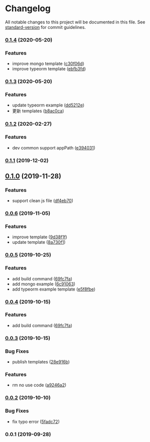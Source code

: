 # Changelog

All notable changes to this project will be documented in this file. See [standard-version](https://github.com/conventional-changelog/standard-version) for commit guidelines.

### [0.1.4](https://github.com/tie-team/tie-cli/compare/v0.1.3...v0.1.4) (2020-05-20)


### Features

* improve mongo template ([c30f06d](https://github.com/tie-team/tie-cli/commit/c30f06d0ce21a7340765245171adc988b504054b))
* improve typeorm template ([ebfb3fd](https://github.com/tie-team/tie-cli/commit/ebfb3fd8ad78ab06f0bd1c804493ddf4e24bc5a1))

### [0.1.3](https://github.com/tie-team/tie-cli/compare/v0.1.2...v0.1.3) (2020-05-20)


### Features

* update typeorm example ([dd5212e](https://github.com/tie-team/tie-cli/commit/dd5212ebf589cac97f1cadfb1ae8591e673322f8))
* 更新 templates ([b8ac0ca](https://github.com/tie-team/tie-cli/commit/b8ac0cacf8ffa2ee88eb42d8402ac6fb6e11019a))

### [0.1.2](https://github.com/tie-team/tie-cli/compare/v0.1.1...v0.1.2) (2020-02-27)


### Features

* dev common support appPath ([e394031](https://github.com/tie-team/tie-cli/commit/e394031))

### [0.1.1](https://github.com/tie-team/tie-cli/compare/v0.1.0...v0.1.1) (2019-12-02)

## [0.1.0](https://github.com/tie-team/tie-cli/compare/v0.0.6...v0.1.0) (2019-11-28)


### Features

* support clean js file ([df4eb70](https://github.com/tie-team/tie-cli/commit/df4eb70))

### [0.0.6](https://github.com/tie-team/tie-cli/compare/v0.0.5...v0.0.6) (2019-11-05)


### Features

* improve template ([9d38f1f](https://github.com/tie-team/tie-cli/commit/9d38f1f))
* update template ([8a730f1](https://github.com/tie-team/tie-cli/commit/8a730f1))

### [0.0.5](https://github.com/tie-team/tie-cli/compare/v0.0.3...v0.0.5) (2019-10-25)


### Features

* add build command ([69fc7fa](https://github.com/tie-team/tie-cli/commit/69fc7fa))
* add mongo example ([6c91063](https://github.com/tie-team/tie-cli/commit/6c91063))
* add typeorm example template ([e5f8fbe](https://github.com/tie-team/tie-cli/commit/e5f8fbe))

### [0.0.4](https://github.com/tie-team/tie-cli/compare/v0.0.3...v0.0.4) (2019-10-15)


### Features

* add build command ([69fc7fa](https://github.com/tie-team/tie-cli/commit/69fc7fa))

### [0.0.3](https://github.com/tie-team/tie-cli/compare/v0.0.2...v0.0.3) (2019-10-15)


### Bug Fixes

* publish templates ([28e916b](https://github.com/tie-team/tie-cli/commit/28e916b))


### Features

* rm no use code ([a9246a2](https://github.com/tie-team/tie-cli/commit/a9246a2))

### [0.0.2](https://github.com/tie-team/tie-cli/compare/v0.0.1...v0.0.2) (2019-10-10)


### Bug Fixes

* fix typo error ([5fadc72](https://github.com/tie-team/tie-cli/commit/5fadc72))

### 0.0.1 (2019-09-28)
